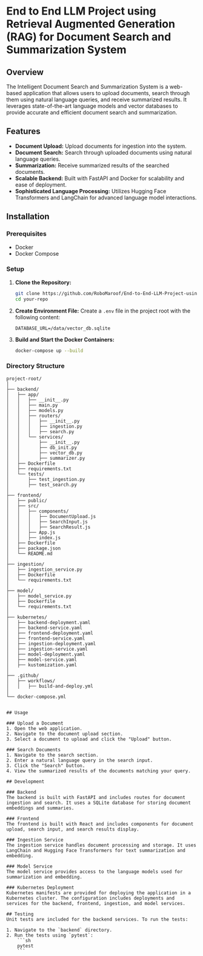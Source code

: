 # End to End LLM Project using Retrieval Augmented Generation (RAG) for Document Search and Summarization System

## Overview
The Intelligent Document Search and Summarization System is a web-based application that allows users to upload documents, search through them using natural language queries, and receive summarized results. It leverages state-of-the-art language models and vector databases to provide accurate and efficient document search and summarization.

## Features
- **Document Upload:** Upload documents for ingestion into the system.
- **Document Search:** Search through uploaded documents using natural language queries.
- **Summarization:** Receive summarized results of the searched documents.
- **Scalable Backend:** Built with FastAPI and Docker for scalability and ease of deployment.
- **Sophisticated Language Processing:** Utilizes Hugging Face Transformers and LangChain for advanced language model interactions.

## Installation

### Prerequisites
- Docker
- Docker Compose

### Setup

1. **Clone the Repository:**
    ```sh
    git clone https://github.com/RoboMaroof/End-to-End-LLM-Project-using-RAG.git
    cd your-repo
    ```

2. **Create Environment File:**
    Create a `.env` file in the project root with the following content:
    ```plaintext
    DATABASE_URL=/data/vector_db.sqlite
    ```

3. **Build and Start the Docker Containers:**
    ```sh
    docker-compose up --build
    ```

### Directory Structure
```plaintext
project-root/
│
├── backend/
│   ├── app/
│   │   ├── __init__.py
│   │   ├── main.py
│   │   ├── models.py
│   │   ├── routers/
│   │   │   ├── __init__.py
│   │   │   ├── ingestion.py
│   │   │   ├── search.py
│   │   └── services/
│   │       ├── __init__.py
│   │       ├── db_init.py
│   │       ├── vector_db.py
│   │       ├── summarizer.py
│   ├── Dockerfile
│   ├── requirements.txt
│   └── tests/
│       ├── test_ingestion.py
│       ├── test_search.py
│
├── frontend/
│   ├── public/
│   ├── src/
│   │   ├── components/
│   │   │   ├── DocumentUpload.js
│   │   │   ├── SearchInput.js
│   │   │   ├── SearchResult.js
│   │   ├── App.js
│   │   ├── index.js
│   ├── Dockerfile
│   ├── package.json
│   └── README.md
│
├── ingestion/
│   ├── ingestion_service.py
│   ├── Dockerfile
│   └── requirements.txt
│
├── model/
│   ├── model_service.py
│   ├── Dockerfile
│   └── requirements.txt
│
├── kubernetes/
│   ├── backend-deployment.yaml
│   ├── backend-service.yaml
│   ├── frontend-deployment.yaml
│   ├── frontend-service.yaml
│   ├── ingestion-deployment.yaml
│   ├── ingestion-service.yaml
│   ├── model-deployment.yaml
│   ├── model-service.yaml
│   ├── kustomization.yaml
│
├── .github/
│   ├── workflows/
│   │   ├── build-and-deploy.yml
│
└── docker-compose.yml


## Usage

### Upload a Document
1. Open the web application.
2. Navigate to the document upload section.
3. Select a document to upload and click the "Upload" button.

### Search Documents
1. Navigate to the search section.
2. Enter a natural language query in the search input.
3. Click the "Search" button.
4. View the summarized results of the documents matching your query.

## Development

### Backend
The backend is built with FastAPI and includes routes for document ingestion and search. It uses a SQLite database for storing document embeddings and summaries.

### Frontend
The frontend is built with React and includes components for document upload, search input, and search results display.

### Ingestion Service
The ingestion service handles document processing and storage. It uses LangChain and Hugging Face Transformers for text summarization and embedding.

### Model Service
The model service provides access to the language models used for summarization and embedding.

### Kubernetes Deployment
Kubernetes manifests are provided for deploying the application in a Kubernetes cluster. The configuration includes deployments and services for the backend, frontend, ingestion, and model services.

## Testing
Unit tests are included for the backend services. To run the tests:

1. Navigate to the `backend` directory.
2. Run the tests using `pytest`:
    ```sh
    pytest
    ```


